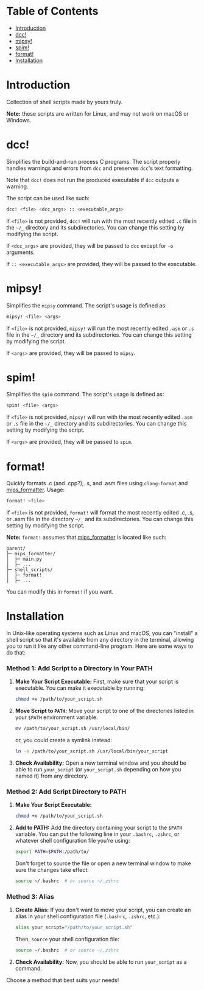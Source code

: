 # Table of Contents

- [Introduction](#introduction)
- [dcc!](#dcc)
- [mipsy!](#mipsy)
- [spim!](#spim)
- [format!](#format)
- [Installation](#installation)


# Introduction
Collection of shell scripts made by yours truly. 

**Note:** these scripts are written for Linux, and may not work on macOS or Windows.


# dcc!
Simplifies the build-and-run process C programs. The script properly handles warnings and errors from `dcc` and preserves `dcc`'s text formatting.

Note that `dcc!` does not run the produced executable if `dcc` outputs a warning.

The script can be used like such:

```bash
dcc! <file> <dcc_args> :: <executable_args>
```

If `<file>` is not provided, `dcc!` will run with the most recently edited `.c` file in the `~/_` directory and its subdirectories. You can change this setting by modifying the script.

If `<dcc_args>` are provided, they will be passed to `dcc` except for `-o` arguments.

If `:: <executable_args>` are provided, they will be passed to the executable.


# mipsy!
Simplifies the `mipsy` command. The script's usage is defined as:

```bash
mipsy! <file> <args>
```

If `<file>` is not provided, `mipsy!` will run the most recently edited `.asm` or `.s` file in the `~/_` directory and its subdirectories. You can change this setting by modifying the script.

If `<args>` are provided, they will be passed to `mipsy`.


# spim!
Simplifies the `spim` command. The script's usage is defined as:
```bash
spim! <file> <args> 
```

If `<file>` is not provided, `mipsy!` will run with the most recently edited `.asm` or `.s` file in the `~/_` directory and its subdirectories. You can change this setting by modifying the script.

If `<args>` are provided, they will be passed to `spim`.


# format!
Quickly formats .c (and .cpp?), .s, and .asm files using `clang-format` and [mips_formatter](https://github.com/Chinosu/mips_formatter). Usage:
```bash
format! <file>
```
If `<file>` is not provided, `format!` will format the most recently edited .c, .s, or .asm file in the directory `~/_` and its subdirectories. You can change this setting by modifying the script.

**Note:** `format!` assumes that [mips_formatter](https://github.com/Chinosu/mips_formatter) is located like such:

```
parent/
├─ mips_formatter/
│  ├─ main.py
│  ├─ ...
├─ shell_scripts/
│  ├─ format!
│  ├─ ...
```
You can modify this in `format!` if you want.




# Installation

In Unix-like operating systems such as Linux and macOS, you can "install" a shell script so that it's available from any directory in the terminal, allowing you to run it like any other command-line program. Here are some ways to do that:

### Method 1: Add Script to a Directory in Your PATH

1. **Make Your Script Executable:** First, make sure that your script is executable. You can make it executable by running:
    ```bash
    chmod +x /path/to/your_script.sh
    ```

2. **Move Script to `PATH`:** Move your script to one of the directories listed in your `$PATH` environment variable.
    ```bash
    mv /path/to/your_script.sh /usr/local/bin/
    ```
   or, you could create a symlink instead:
    ```bash
    ln -s /path/to/your_script.sh /usr/local/bin/your_script
    ```
   
3. **Check Availability:** Open a new terminal window and you should be able to run `your_script` (or `your_script.sh` depending on how you named it) from any directory.

### Method 2: Add Script Directory to PATH

1. **Make Your Script Executable:**
    ```bash
    chmod +x /path/to/your_script.sh
    ```

2. **Add to PATH:** Add the directory containing your script to the `$PATH` variable. You can put the following line in your `.bashrc`, `.zshrc`, or whatever shell configuration file you're using:
    ```bash
    export PATH=$PATH:/path/to/
    ```
   Don't forget to source the file or open a new terminal window to make sure the changes take effect:
    ```bash
    source ~/.bashrc  # or source ~/.zshrc
    ```

### Method 3: Alias

1. **Create Alias:** If you don't want to move your script, you can create an alias in your shell configuration file (`.bashrc`, `.zshrc`, etc.):
    ```bash
    alias your_script="/path/to/your_script.sh"
    ```
   Then, `source` your shell configuration file:
    ```bash
    source ~/.bashrc  # or source ~/.zshrc
    ```

2. **Check Availability:** Now, you should be able to run `your_script` as a command.

Choose a method that best suits your needs!
